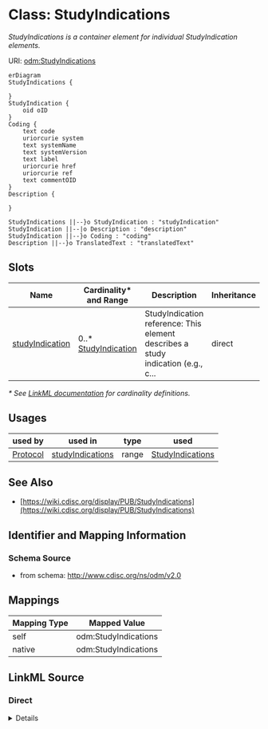 # Class: StudyIndications

_StudyIndications is a container element for individual StudyIndication elements._




URI: [odm:StudyIndications](http://www.cdisc.org/ns/odm/v2.0/StudyIndications)


```mermaid
erDiagram
StudyIndications {

}
StudyIndication {
    oid oID  
}
Coding {
    text code  
    uriorcurie system  
    text systemName  
    text systemVersion  
    text label  
    uriorcurie href  
    uriorcurie ref  
    text commentOID  
}
Description {

}

StudyIndications ||--}o StudyIndication : "studyIndication"
StudyIndication ||--|o Description : "description"
StudyIndication ||--}o Coding : "coding"
Description ||--}o TranslatedText : "translatedText"

```



<!-- no inheritance hierarchy -->


## Slots

| Name | Cardinality* and Range | Description | Inheritance |
| ---  | --- | --- | --- |
| [studyIndication](studyIndication.md) | 0..* <br/> [StudyIndication](StudyIndication.md) | StudyIndication reference: This element describes a study indication (e.g., c... | direct |

_* See [LinkML documentation](https://linkml.io/linkml/schemas/slots.html#slot-cardinality) for cardinality definitions._




## Usages

| used by | used in | type | used |
| ---  | --- | --- | --- |
| [Protocol](Protocol.md) | [studyIndications](studyIndications.md) | range | [StudyIndications](StudyIndications.md) |






## See Also

* [https://wiki.cdisc.org/display/PUB/StudyIndications](https://wiki.cdisc.org/display/PUB/StudyIndications)

## Identifier and Mapping Information







### Schema Source


* from schema: http://www.cdisc.org/ns/odm/v2.0





## Mappings

| Mapping Type | Mapped Value |
| ---  | ---  |
| self | odm:StudyIndications |
| native | odm:StudyIndications |





## LinkML Source

<!-- TODO: investigate https://stackoverflow.com/questions/37606292/how-to-create-tabbed-code-blocks-in-mkdocs-or-sphinx -->

### Direct

<details>
```yaml
name: StudyIndications
description: StudyIndications is a container element for individual StudyIndication
  elements.
from_schema: http://www.cdisc.org/ns/odm/v2.0
see_also:
- https://wiki.cdisc.org/display/PUB/StudyIndications
rank: 1000
slots:
- studyIndication
slot_usage:
  studyIndication:
    name: studyIndication
    multivalued: true
    domain_of:
    - StudyIndications
    range: StudyIndication
    inlined: true
    inlined_as_list: true
class_uri: odm:StudyIndications

```
</details>

### Induced

<details>
```yaml
name: StudyIndications
description: StudyIndications is a container element for individual StudyIndication
  elements.
from_schema: http://www.cdisc.org/ns/odm/v2.0
see_also:
- https://wiki.cdisc.org/display/PUB/StudyIndications
rank: 1000
slot_usage:
  studyIndication:
    name: studyIndication
    multivalued: true
    domain_of:
    - StudyIndications
    range: StudyIndication
    inlined: true
    inlined_as_list: true
attributes:
  studyIndication:
    name: studyIndication
    description: 'StudyIndication reference: This element describes a study indication
      (e.g., condition, disease) for the clinical study. The human-readable description
      is provided in the Description element. The Coding element can be used to provide
      a machine-readable code for the indication (e.g., SNOMED-CT code 26929004 for
      "Alzheimer''s disease").'
    from_schema: http://www.cdisc.org/ns/odm/v2.0
    rank: 1000
    multivalued: true
    identifier: false
    alias: studyIndication
    owner: StudyIndications
    domain_of:
    - StudyIndications
    range: StudyIndication
    inlined: true
    inlined_as_list: true
class_uri: odm:StudyIndications

```
</details>